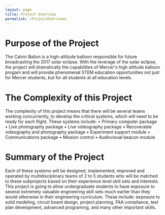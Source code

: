 ```yaml
---
layout: page
title: Project Overview
permalink: /ProjectOverview/
---
```



# Purpose of the Project #
The Calvin Ballon is a high-altitude balloon responsible for future broadcasting the 2017 solar eclipse. With the leverage of the solar eclipse, the project will dramatically the capabilities of Mercer's high altitude balloon progam and will provide phenomenal STEM education opportunities not just for Mercer students, but for all students at all education levels. 

# The Complexity of this Project
The complexity of this project means that there will be several teams working concurrently, to develop the critical systems, which will need to be ready for each flight. These systems include:
•	Primary computer package
•	Live photography package
•	Live videography package
•	Recoverable videography and photography package
•	Experiment support module
•	Communications package
•	Mission control
•	Audiovisual beacon module

# Summary of the Project #
Each of these systems will be designed, implemented, improved and operated by multidisciplinary teams of 2 to 5 students who will be matched to these subprojects based on their experience level skill sets and interests. This project is going to allow undergraduate students to have exposure to several extremely valuable engineering skill sets much earlier than they would otherwise in their engineering curriculum. These include: exposure to solid modeling, circuit board design, project planning, FAA compliance, test plan development, advanced programing, and many other important skills.


